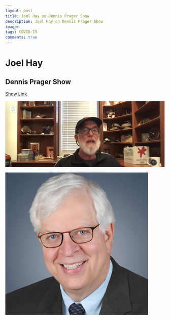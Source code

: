 ```yaml
---
layout: post
title: Joel Hay on Dennis Prager Show 
description: Joel Hay on Dennis Prager Show 
image: 
tags: COVID-19
comments: true
---
```

Joel Hay 
========

Dennis Prager Show 
------------------

[Show Link](https://drive.google.com/file/d/1ucsDjEQWvGhuWPXqMQOjcuU2XrYD4Hom/view)

![](/../../assets/images/post-images/Prager/7a6de22e1b8344a13d935c323686240a.jpg)

![](/../../assets/images/post-images/Prager/b7e158f64f73dbccc81a2d62e4393b28.jpg)
